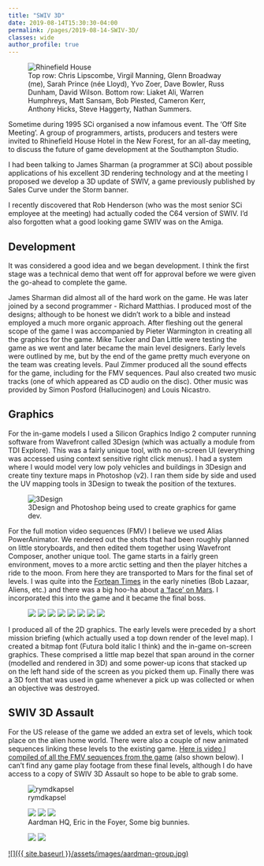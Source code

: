 ```yaml
---
title: "SWIV 3D"
date: 2019-08-14T15:30:30-04:00
permalink: /pages/2019-08-14-SWIV-3D/
classes: wide
author_profile: true
---
```


<figure style="width: 400px" class="align-right">
  <img src="/assets/images/SWIV3D/RhinefieldHouse.JPG" alt="Rhinefield House">
  <figcaption>Top row: Chris Lipscombe, Virgil Manning, Glenn Broadway (me), Sarah Prince (née Lloyd), Yvo Zoer, Dave Bowler, Russ Dunham, David Wilson.
Bottom row: Liaket Ali, Warren Humphreys, Matt Sansam, Bob Plested, Cameron Kerr, Anthony Hicks, Steve Haggerty, Nathan Summers.</figcaption>
</figure>

Sometime during 1995 SCi organised a now infamous event. The ‘Off Site Meeting’. A group of programmers, artists, producers and testers were invited to Rhinefield House Hotel in the New Forest, for an all-day meeting, to discuss the future of game development at the Southampton Studio.

I had been talking to James Sharman (a programmer at SCi) about possible applications of his excellent 3D rendering technology and at the meeting I proposed we develop a 3D update of SWIV, a game previously published by Sales Curve under the Storm banner.

I recently discovered that Rob Henderson (who was the most senior SCi employee at the meeting) had actually coded the C64 version of SWIV. I’d also forgotten what a good looking game SWIV was on the Amiga.

## Development

It was considered a good idea and we began development. I think the first stage was a technical demo that went off for approval before we were given the go-ahead to complete the game.

James Sharman did almost all of the hard work on the game. He was later joined by a second programmer - Richard Matthias. I produced most of the designs; although to be honest we didn’t work to a bible and instead employed a much more organic approach. After fleshing out the general scope of the game I was accompanied by Pieter Warmington in creating all the graphics for the game. Mike Tucker and Dan Little were testing the game as we went and later became the main level designers. Early levels were outlined by me, but by the end of the game pretty much everyone on the team was creating levels. Paul Zimmer produced all the sound effects for the game, including for the FMV sequences. Paul also created two music tracks (one of which appeared as CD audio on the disc). Other music was provided by Simon Posford (Hallucinogen) and Louis Nicastro.

## Graphics

For the in-game models I used a Silicon Graphics Indigo 2 computer running software from Wavefront called 3Design (which was actually a module from TDI Explore). This was a fairly unique tool, with no on-screen UI (everything was accessed using context sensitive right click menus). I had a system where I would model very low poly vehicles and buildings in 3Design and create tiny texture maps in Photoshop (v2). I ran them side by side and used the UV mapping tools in 3Design to tweak the position of the textures.

<figure>
  <img src="{{ site.url }}{{ site.baseurl }}/assets/images/SWIV3D/Swiv3Des.JPG" alt="3Design">
  <figcaption>3Design and Photoshop being used to create graphics for game dev.</figcaption>
</figure>

For the full motion video sequences (FMV) I believe we used Alias PowerAnimator. We rendered out the shots that had been roughly planned on little storyboards, and then edited them together using Wavefront Composer, another unique tool. The game starts in a fairly green environment, moves to a more arctic setting and then the player hitches a ride to the moon. From here they are transported to Mars for the final set of levels. I was quite into the [Fortean Times](https://en.wikipedia.org/wiki/Fortean_Times) in the early nineties (Bob Lazaar, Aliens, etc.) and there was a big hoo-ha about [a ‘face’ on Mars](https://en.wikipedia.org/wiki/Cydonia_(Mars)). I incorporated this into the game and it became the final boss.

<figure class="third">
    <a href="/assets/images/SWIV3D/swiv3D-box-art.jpg"><img src="/assets/images/SWIV3D/swiv3D-box-art-s.jpg"></a>
    <a href="assets/images/SWIV3D/promo-mars1.JPG"><img src="assets/images/SWIV3D/promo-mars1-s.jpg"></a>
    <a href="/assets/images/SWIV3D/promo-mars2.JPG"><img src="/assets/images/SWIV3D/promo-mars2-s.JPG"></a>
    <a href="/assets/images/SWIV3D/promo-orbg.JPG"><img src="/assets/images/SWIV3D/promo-orbg-s.JPG"></a>
    <a href="/assets/images/SWIV3D/swiv3d-storyboard-01.jpg"><img src="/assets/images/SWIV3D/swiv3d-storyboard-01-s.jpg"></a>
    <a href="/assets/images/SWIV3D/swiv3d-storyboard-02.JPG"><img src="/assets/images/SWIV3D/swiv3d-storyboard-02-s.JPG"></a>
    <a href="/assets/images/SWIV3D/swiv3d-storyboard-03.JPG"><img src="/assets/images/SWIV3D/swiv3d-storyboard-03-s.JPG"></a>
    <a href="/assets/images/SWIV3D/swiv3d-briefings.JPG"><img src="/assets/images/SWIV3D/swiv3d-briefings-s.JPG"></a>
</figure>

I produced all of the 2D graphics. The early levels were preceded by a short mission briefing (which actually used a top down render of the level map). I created a bitmap font (Futura bold italic I think) and the in-game on-screen graphics. These comprised a little map bezel that span around in the corner (modelled and rendered in 3D) and some power-up icons that stacked up on the left hand side of the screen as you picked them up. Finally there was a 3D font that was used in game whenever a pick up was collected or when an objective was destroyed.

## SWIV 3D Assault

For the US release of the game we added an extra set of levels, which took place on the alien home world. There were also a couple of new animated sequences linking these levels to the existing game. [Here is video I compiled of all the FMV sequences from the game](https://youtu.be/1qRdKur3UXo) (also shown below). I can’t find any game play footage from these final levels, although I do have access to a copy of SWIV 3D Assault so hope to be able to grab some.


<figure style="width: 400px" class="align-right">
  <img src="{{ site.url }}{{ site.baseurl }}/assets/images/rymdkapsel.JPG" alt="rymdkapsel">
  <figcaption>rymdkapsel</figcaption>
</figure>

<figure class="third">
    <a href="/assets/images/aardman-01.jpg"><img src="/assets/images/aardman-01-s.jpg"></a>
    <a href="/assets/images/aardman-02.jpg"><img src="/assets/images/aardman-02-s.jpg"></a>
    <a href="/assets/images/aardman-03.jpg"><img src="/assets/images/aardman-03-s.jpg"></a>
    <figcaption>Aardman HQ, Eric in the Foyer, Some big bunnies.</figcaption>
</figure>

<figure class="half">
    <a href="/assets/images/aardman-07.jpg"><img src="/assets/images/aardman-07-s.jpg"></a>
    <a href="/assets/images/aardman-08.jpg"><img src="/assets/images/aardman-08-s.jpg"></a>
</figure>

[![]({{ site.baseurl }}/assets/images/aardman-group.jpg)](/assets/images/aardman-group.jpg)
